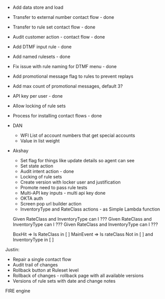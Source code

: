 
- Add data store and load
- Transfer to external number contact flow - done
- Transfer to rule set contact flow - done
- Audit customer action - contact flow - done
- Add DTMF input rule - done
- Add named rulesets - done
- Fix issue with rule naming for DTMF menu - done
- Add promotional message flag to rules to prevent replays
- Add max count of promotional messages, default 3?
- API key per user - done
- Allow locking of rule sets 
- Process for installing contact flows - done

- DAN
  - WFI List of account numbers that get special accounts
  - Value in list weight

- Akshay

  - Set flag for things like update details so agent can see
  - Set state action
  - Audit intent action - done
  - Locking of rule sets
  - Create version with locker user and justification
  - Promote need to pass rule tests
  - Multi-API key inputs - multi api key done
  - OKTA auth
  - Screen pop url builder action
  - InventoryType and RateClass actions - as Simple Lambda function

  Given RateClass and InventoryType can I ???
  Given RateClass and InventoryType can I ???
  Given RateClass and InventoryType can I ???

  BoxHit => Is RateClass in [      ]
  MainEvent => Is rateClass Not in [  ] and InventoryType in [   ] 


Justin:

  - Repair a single contact flow
  - Audit trail of changes
  - Rollback button at Ruleset level
  - Rollback of changes - rollback page with all available versions
  - Versions of rule sets with date and change notes

FIRE engine
